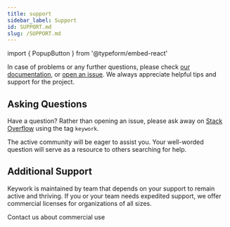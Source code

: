 ```yaml
---
title: support
sidebar_label: Support
id: SUPPORT.md
slug: /SUPPORT.md
---
```


import { PopupButton } from '@typeform/embed-react'


In case of problems or any further questions, please check [our documentation](https://keywork.app), or [open an issue](https://github.com/nirrius/keywork/issues/new).
We always appreciate helpful tips and support for the project.


## Asking Questions

Have a question? Rather than opening an issue, please ask away on [Stack Overflow](https://stackoverflow.com/questions/tagged/keywork) using the tag `keywork`.

The active community will be eager to assist you. Your well-worded question will serve as a resource to others searching for help.

## Additional Support

Keywork is maintained by team that depends on your support to remain active and thriving.
If you or your team needs expedited support, we offer commercial licenses for organizations of all sizes.

<PopupButton id="rTHsvoxn" className="button button--primary">Contact us about commercial use</PopupButton>
